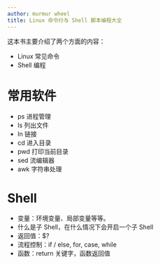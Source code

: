 ```yaml
---
author: murmur wheel
title: Linux 命令行与 Shell 脚本编程大全
---
```

这本书主要介绍了两个方面的内容：

- Linux 常见命令
- Shell 编程

# 常用软件

- ps 进程管理
- ls 列出文件
- ln 链接
- cd 进入目录
- pwd 打印当前目录
- sed 流编辑器
- awk 字符串处理

# Shell

- 变量：环境变量、局部变量等等。
- 什么是子 Shell，在什么情况下会开启一个子 Shell
- 返回值：$?
- 流程控制：if / else, for, case, while
- 函数：return 关键字，函数返回值
